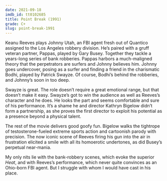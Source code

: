 ```yaml
---
date: 2021-09-18
imdb_id: tt0102685
title: Point Break (1991)
grade: C+
slug: point-break-1991
---
```


Keanu Reeves plays Johnny Utah, an FBI agent fresh out of Quantico assigned to the Los Angeles robbery division. He’s paired with a gruff veteran partner, Pappas, played by Gary Busey. Together they tackle a years-long series of bank robberies. Pappas harbors a much-maligned theory that the perpetrators are surfers and Johnny believes him. Johnny goes undercover, posing as a surfer and finding a friend in the charismatic Bodhi, played by Patrick Swayze. Of course, Bodhi’s behind the robberies, and Johnny’s soon in too deep.

<!-- end -->

Swayze is great. The role doesn’t require a great emotional range, but that doesn’t make it easy. Swayze’s got to win the audience as well as Reeves’s character and he does. He looks the part and seems comfortable and sure of his performance. It’s a shame he and director Kathryn Bigelow didn’t form a partnership, as she proves the first director to exploit his potential as a presence beyond a physical talent.

The rest of the movie delivers good goofy fun. Bigelow walks the tightrope of testosterone-fueled extreme sports action and cartoonish parody with precision. The now iconic scene of Reeves firing his gun into the air in frustration elicited a smile with all its homoerotic undertones, as did Busey’s perpetual near-mania.

My only nits lie with the bank-robbery scenes, which evoke the superior <span data-imdb-id="tt0113277">_Heat_</span>, and with Reeves’s performance, which never quite convinces as an Ohio-born FBI agent. But I struggle with whom I would have cast in his place.